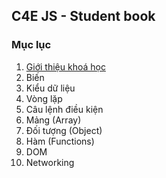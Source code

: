 ## C4E JS - Student book
### Mục lục
1. [Giới thiệu khoá học](course_introduction.md)
2. Biến
3. Kiểu dữ liệu
4. Vòng lặp
5. Câu lệnh điều kiện
6. Mảng (Array)
7. Đối tượng (Object)
8. Hàm (Functions)
9. DOM
10. Networking